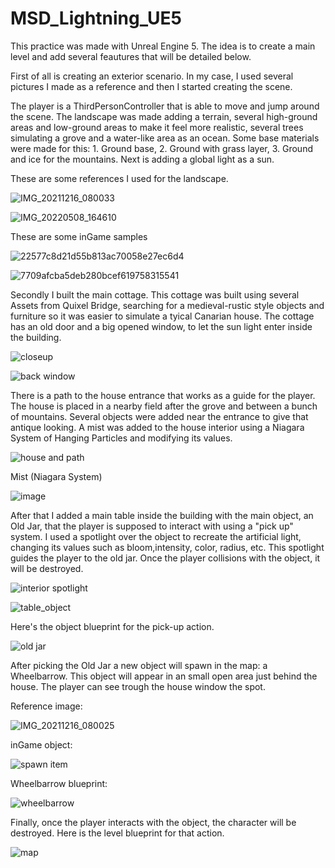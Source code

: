 # MSD_Lightning_UE5

This practice was made with Unreal Engine 5. The idea is to create a main level and add several feautures that will be detailed below.

First of all is creating an exterior scenario. In my case, I used several pictures I made as a reference and then I started creating the scene.

The player is a ThirdPersonController that is able to move and jump around the scene. The landscape was made adding a terrain, several high-ground areas and low-ground areas to make it feel more realistic, several trees simulating a grove and a water-like area as an ocean. Some base materials were made for this: 1. Ground base, 2. Ground with grass layer, 3. Ground and ice for the mountains. Next is adding a global light as a sun.

These are some references I used for the landscape.

![IMG_20211216_080033](https://user-images.githubusercontent.com/114673717/212701802-9d8140b5-f78e-4a24-95b0-9ead21657dd9.jpg)

![IMG_20220508_164610](https://user-images.githubusercontent.com/114673717/212701667-32a7e7d0-f955-48e6-8649-0e9c4411ce10.jpg)

These are some inGame samples

![22577c8d21d55b813ac70058e27ec6d4](https://user-images.githubusercontent.com/114673717/212701102-b6a5e48f-62ad-4907-8e48-459a4baf853c.jpg)

![7709afcba5deb280bcef619758315541](https://user-images.githubusercontent.com/114673717/212701007-0a44f1e4-7358-4cb3-a889-791d2c87a070.png)


Secondly I built the main cottage. This cottage was built using several Assets from Quixel Bridge, searching for a medieval-rustic style objects and furniture so it was easier to simulate a tyical Canarian house. The cottage has an old door and a big opened window, to let the sun light enter inside the building.

![closeup](https://user-images.githubusercontent.com/114673717/212700911-dbf53582-b526-498c-aef7-1cda50663c3f.jpg)

![back window](https://user-images.githubusercontent.com/114673717/212700932-d5b4b98a-8bad-4f1c-b127-941d94ca4ea0.jpg)


There is a path to the house entrance that works as a guide for the player. The house is placed in a nearby field after the grove and between a bunch of mountains. Several objects were added near the entrance to give that antique looking. A mist was added to the house interior using a Niagara System of Hanging Particles and modifying its values.

![house and path](https://user-images.githubusercontent.com/114673717/212700842-68ba10ab-63e6-48af-bb6a-1c2a15c68e34.png)

Mist (Niagara System)

![image](https://user-images.githubusercontent.com/114673717/212701341-7f38f47c-0b83-4de0-8e85-bd49dd62a156.png)



After that I added a main table inside the building with the main object, an Old Jar, that the player is supposed to interact with using a "pick up" system. I used a spotlight over the object to recreate the artificial light, changing its values such as bloom,intensity, color, radius, etc. This spotlight guides the player to the old jar. Once the player collisions with the object, it will be destroyed.

![interior spotlight](https://user-images.githubusercontent.com/114673717/212700950-54c66538-a930-418e-86ea-cbf6619edafe.jpg)

![table_object](https://user-images.githubusercontent.com/114673717/212700803-eca5cf54-96e7-4aca-907e-8d1031584e26.png)


Here's the object blueprint for the pick-up action.

![old jar](https://user-images.githubusercontent.com/114673717/212729825-6e83a684-52ad-4325-ad3e-02ed6ad80917.png)


After picking the Old Jar a new object will spawn in the map: a Wheelbarrow. This object will appear in an small open area just behind the house. The player can see trough the house window the spot.

Reference image:

![IMG_20211216_080025](https://user-images.githubusercontent.com/114673717/212701975-b8cca755-7411-4912-879a-abcd50c3dd86.jpg)

inGame object:

![spawn item](https://user-images.githubusercontent.com/114673717/212701550-e6af0cc9-82fd-45b1-8e15-9b3efa200a88.png)

Wheelbarrow blueprint:

![wheelbarrow](https://user-images.githubusercontent.com/114673717/212730120-95f0c9d8-861f-4486-a568-bcd050582577.png)

Finally, once the player interacts with the object, the character will be destroyed. Here is the level blueprint for that action.

![map](https://user-images.githubusercontent.com/114673717/212730011-7985d359-baf9-438d-bb79-de747e4b3e1a.png)


